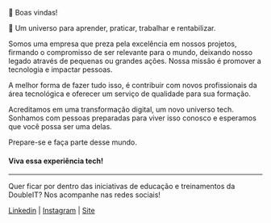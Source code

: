 🙋‍ Boas vindas!

🚀 Um universo para aprender, praticar, trabalhar e rentabilizar.    

Somos uma empresa que preza pela excelência em nossos projetos, firmando o compromisso de ser relevante para o mundo, deixando nosso legado através de pequenas ou grandes ações. Nossa missão é promover a tecnologia e impactar pessoas.  

A melhor forma de fazer tudo isso, é contribuir com novos profissionais da área tecnológica e oferecer um serviço de qualidade para sua formação. 

Acreditamos em uma transformação digital, um novo universo tech. Sonhamos com pessoas preparadas para viver isso conosco e esperamos que você possa ser uma delas. 


Prepare-se e faça parte desse mundo.

#### Viva essa experiência tech!

---

Quer ficar por dentro das iniciativas de educação e treinamentos da DoubleIT? Nos acompanhe nas redes sociais!

[Linkedin](https://br.linkedin.com/company/doubleit) |
[Instagram](https://www.instagram.com/doubleitconsultoria/?hl=en) |
[Site](https://www.doubleit.com.br/)

<!--

**Here are some ideas to get you started:**

🙋‍♀️ A short introduction - what is your organization all about?
🌈 Contribution guidelines - how can the community get involved?
👩‍💻 Useful resources - where can the community find your docs? Is there anything else the community should know?
🍿 Fun facts - what does your team eat for breakfast?
🧙 Remember, you can do mighty things with the power of [Markdown](https://docs.github.com/github/writing-on-github/getting-started-with-writing-and-formatting-on-github/basic-writing-and-formatting-syntax)
-->
